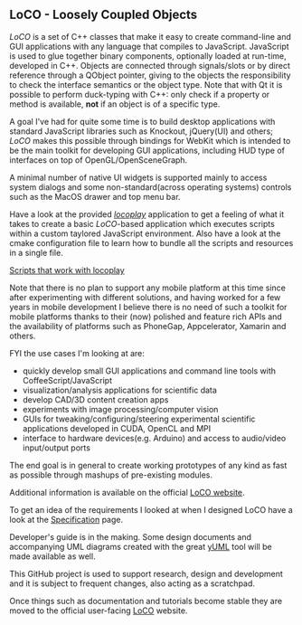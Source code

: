 ## LoCO - Loosely Coupled Objects

_LoCO_ is a set of C++ classes that make it easy to create command-line and GUI
applications with any language that compiles to JavaScript.
JavaScript is used to glue together binary components, optionally loaded
at run-time, developed in C++.
Objects are connected through signals/slots or by direct reference through
a QObject pointer, giving to the objects the responsibility to check the
interface semantics or the object type.
Note that with Qt it is possible to perform duck-typing with C++: only
check if a property or method is available, **not** if an object is of
a specific type. 

A goal I've had for quite some time is to build desktop applications
with standard JavaScript libraries such as Knockout, jQuery(UI) and others;
_LoCO_ makes this possible through bindings for WebKit which is intended to be the main toolkit for
developing GUI applications, including HUD type of interfaces on top of
OpenGL/OpenSceneGraph.

A minimal number of native UI widgets is supported mainly to access system
dialogs and some non-standard(across operating systems) controls such as
the MacOS drawer and top menu bar.

Have a look at the provided _[locoplay](/candycode/loco/tree/master/apps/locoplay)_ 
application to get a feeling of what it
takes to create a basic _LoCO_-based application which executes scripts
within a custom taylored JavaScript environment. Also have a look at
the cmake configuration file to learn how to bundle all the scripts and
resources in a single file.

[Scripts that work with locoplay](/candycode/loco/tree/master/apps/locoplay-scripts)

Note that there is no plan to support any mobile platform at this time
since after experimenting with different solutions, and having worked
for a few years in mobile development I believe there is no need
of such a toolkit for mobile platforms thanks to their (now) polished and
feature rich APIs and the availability of platforms such as PhoneGap,
Appcelerator, Xamarin and others.

FYI the use cases I'm looking at are:

* quickly develop small GUI applications and command line tools with CoffeeScript/JavaScript
* visualization/analysis applications for scientific data
* develop CAD/3D content creation apps
* experiments with image processing/computer vision
* GUIs for tweaking/configuring/steering experimental scientific applications developed in CUDA, OpenCL and MPI
* interface to hardware devices(e.g. Arduino) and access to audio/video input/output ports

The end goal is in general to create working prototypes of any kind as fast as possible through mashups
of pre-existing modules.  

Additional information is available on the official [LoCO website](http://locojs.net).

To get an idea of the requirements I looked at when I designed LoCO have a look at the 
[Specification](https://github.com/candycode/loco/wiki/Specification) page.

Developer's guide is in the making. Some design documents and accompanying UML diagrams created 
with the great [yUML](http://yuml.me/) tool will be made available as well.

This GitHub project is used to support research, design and development and it is subject to frequent changes, also
acting as a scratchpad.

Once things such as documentation and tutorials become stable they are moved to the official user-facing
[LoCO](http://locojs.net) website.




